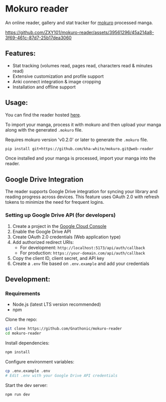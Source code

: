 # Mokuro reader 

An online reader, gallery and stat tracker for [mokuro](https://github.com/kha-white/mokuro) processed manga.

https://github.com/ZXY101/mokuro-reader/assets/39561296/45a214a8-3f69-461c-87d7-25b17dea3060

## Features:
- Stat tracking (volumes read, pages read, characters read & minutes read)
- Extensive customization and profile support
- Anki connect integration & image cropping
- Installation and offline support

## Usage:
You can find the reader hosted [here](https://reader.mokuro.app/).

To import your manga, process it with mokuro and then upload your manga along with the generated `.mokuro` file.

Requires mokuro version 'v0.2.0' or later to generate the `.mokuro` file.

```bash
pip install git+https://github.com/kha-white/mokuro.git@web-reader
```

Once installed and your manga is processed, import your manga into the reader.

## Google Drive Integration

The reader supports Google Drive integration for syncing your library and reading progress across devices. This feature uses OAuth 2.0 with refresh tokens to minimize the need for frequent logins.

### Setting up Google Drive API (for developers)

1. Create a project in the [Google Cloud Console](https://console.cloud.google.com/)
2. Enable the Google Drive API
3. Create OAuth 2.0 credentials (Web application type)
4. Add authorized redirect URIs:
   - For development: `http://localhost:5173/api/auth/callback`
   - For production: `https://your-domain.com/api/auth/callback`
5. Copy the client ID, client secret, and API key
6. Create a `.env` file based on `.env.example` and add your credentials

## Development:

### Requirements
- Node.js (latest LTS version recommended)
- npm

Clone the repo:
```bash
git clone https://github.com/Gnathonic/mokuro-reader
cd mokuro-reader
```

Install dependencies:
```bash
npm install
```

Configure environment variables:
```bash
cp .env.example .env
# Edit .env with your Google Drive API credentials
```

Start the dev server:
```bash
npm run dev
```